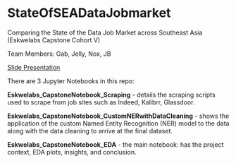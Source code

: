 # StateOfSEADataJobmarket
Comparing the State of the Data Job Market across Southeast Asia (Eskwelabs Capstone Cohort V)

Team Members: Gab, Jelly, Nox, JB

[Slide Presentation](https://docs.google.com/presentation/d/1UPlpgvOOQlDAA2gKCpJ3IKBSm-R1gfY61ABfMOxieI4)

There are 3 Jupyter Notebooks in this repo:

<b>Eskwelabs_CapstoneNotebook_Scraping</b> - details the scraping scripts used to scrape from job sites such as Indeed, Kalibrr, Glassdoor.

<b>Eskwelabs_CapstoneNotebook_CustomNERwithDataCleaning</b> - shows the application of the custom Named Entity Recognition (NER) model to the data along with the data cleaning to arrive at the final dataset.

<b>Eskwelabs_CapstoneNotebook_EDA</b> - the main notebook: has the project context, EDA plots, insights, and conclusion.
